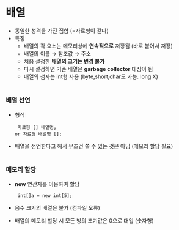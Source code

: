 # 배열 
- 동일한 성격을 가진 집합 (=자료형이 같다)
- 특징
  - 배열의 각 요소는 메모리상에 **연속적으로** 저장됨 (바로 붙어서 저장)
  - 배열의 이름 → 참조값 → 주소 
  - 처음 설정한 **배열의 크기는 변경 불가** 
  - 다시 설정하면 기존 배열은 **garbage collector** 대상이 됨 
  - 배열의 첨자는 int형 사용 (byte,short,char도 가능. long X)

#
### 배열 선언 
 - 형식
  
        자료형 [] 배열명; 
       or 자료형 배열명 [];
 
 - 배열을 선언한다고 해서 무조건 쓸 수 있는 것은 아님 (메모리 할당 필요)

#
### 메모리 할당 
 - **new** 연산자를 이용하여 할당 
 
        int[]a = new int[5];
      
 - 음수 크기의 배열은 불가 (컴파일 오류) 
 - 배열의 메모리 할당 시 모든 방의 초기값은 0으로 대입 (숫자형)

